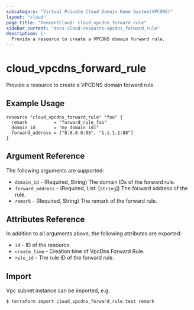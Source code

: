 ```yaml
---
subcategory: "Virtual Private Cloud Domain Name System(VPCDNS)"
layout: "cloud"
page_title: "TencentCloud: cloud_vpcdns_forward_rule"
sidebar_current: "docs-cloud-resource-vpcdns_forward_rule"
description: |-
  Provide a resource to create a VPCDNS domain forward rule.
---
```


# cloud_vpcdns_forward_rule

Provide a resource to create a VPCDNS domain forward rule.

## Example Usage

```hcl
resource "cloud_vpcdns_forward_rule" "foo" {
  remark          = "forward_rule_foo"
  domain_id       = "my_domain_id1"
  forward_address = ["8.8.8.8:88", "1.1.1.1:88"]
}
```

## Argument Reference

The following arguments are supported:

* `domain_id` - (Required, String) The domain IDs of the forward rule.
* `forward_address` - (Required, List: [`String`]) The forward address of the rule.
* `remark` - (Required, String) The remark of the forward rule.

## Attributes Reference

In addition to all arguments above, the following attributes are exported:

* `id` - ID of the resource.
* `create_time` - Creation time of VpcDns Forward Rule.
* `rule_id` - The rule ID of the forward rule.


## Import

Vpc subnet instance can be imported, e.g.

```
$ terraform import cloud_vpcdns_forward_rule.test remark
```

